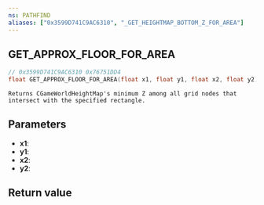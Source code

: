 ```yaml
---
ns: PATHFIND
aliases: ["0x3599D741C9AC6310", "_GET_HEIGHTMAP_BOTTOM_Z_FOR_AREA"]
---
```

## GET_APPROX_FLOOR_FOR_AREA

```c
// 0x3599D741C9AC6310 0x76751DD4
float GET_APPROX_FLOOR_FOR_AREA(float x1, float y1, float x2, float y2);
```

```
Returns CGameWorldHeightMap's minimum Z among all grid nodes that intersect with the specified rectangle.
```

## Parameters
* **x1**: 
* **y1**: 
* **x2**: 
* **y2**: 

## Return value
